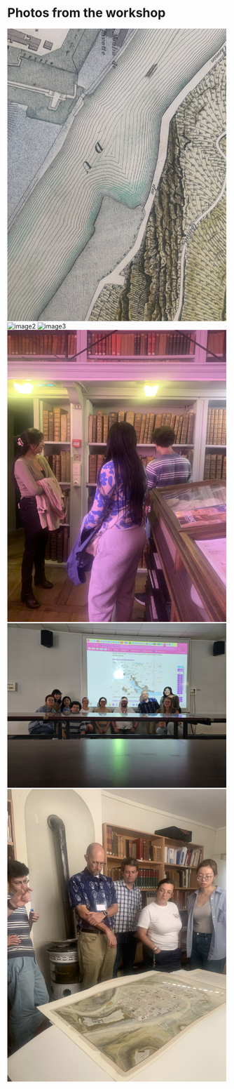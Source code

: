 # Photos from the workshop

<img src='LibraryVisit/closeup-river-map.jpg' alt = 'image1' width = "500">
<img src='LibraryVisit/map-besançon2.jpg' alt = 'image2' width = "500">
<img src='LibraryVisit/walls-besançon-map.jpg' alt = 'image3' width = "500">
<img src='LibraryVisit/library-visit.jpg' alt = 'image5' width = "500">
<img src='workshop/ClassPhoto.jpg' alt = 'image6' width = "500">
<img src='LibraryVisit/looking-at-map.jpg' alt = 'image2' width = "500">
